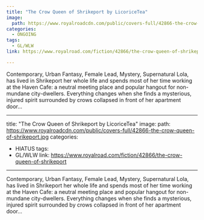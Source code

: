```yaml
---
title: "The Crow Queen of Shrikeport by LicoriceTea"
image:
  path: https://www.royalroadcdn.com/public/covers-full/42866-the-crow-queen-of-shrikeport.jpg
categories:
  - ONGOING
tags:
  - GL/WLW
link: https://www.royalroad.com/fiction/42866/the-crow-queen-of-shrikeport

---
```

Contemporary, Urban Fantasy, Female Lead, Mystery, Supernatural
Lola, has lived in Shrikeport her whole life and spends most of her time working at the Haven Cafe: a neutral meeting place and popular hangout for non-mundane city-dwellers. Everything changes when she finds a mysterious, injured spirit surrounded by crows collapsed in front of her apartment door...

---
title: "The Crow Queen of Shrikeport by LicoriceTea"
image:
  path: https://www.royalroadcdn.com/public/covers-full/42866-the-crow-queen-of-shrikeport.jpg
categories:
  - HIATUS
tags:
  - GL/WLW
link: https://www.royalroad.com/fiction/42866/the-crow-queen-of-shrikeport

---
Contemporary, Urban Fantasy, Female Lead, Mystery, Supernatural
Lola, has lived in Shrikeport her whole life and spends most of her time working at the Haven Cafe: a neutral meeting place and popular hangout for non-mundane city-dwellers. Everything changes when she finds a mysterious, injured spirit surrounded by crows collapsed in front of her apartment door...

